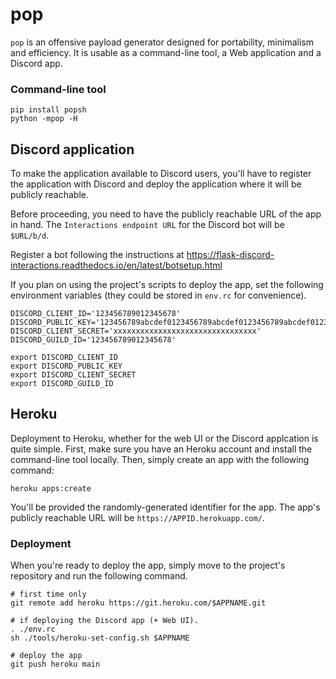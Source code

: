 # pop

`pop` is an offensive payload generator designed for portability,
minimalism and efficiency. It is usable as a command-line tool,
a Web application and a Discord app.

### Command-line tool

```
pip install popsh
python -mpop -H
```

## Discord application

To make the application available to Discord users, you'll have to
register the application with Discord and deploy the application where
it will be publicly reachable.

Before proceeding, you need to have the publicly reachable URL of the
app in hand. The `Interactions endpoint URL` for the Discord bot will
be `$URL/b/d`.

Register a bot following the instructions at
https://flask-discord-interactions.readthedocs.io/en/latest/botsetup.html

If you plan on using the project's scripts to deploy the app, set the
following environment variables (they could be stored in `env.rc` for
convenience).

```
DISCORD_CLIENT_ID='123456789012345678'
DISCORD_PUBLIC_KEY='123456789abcdef0123456789abcdef0123456789abcdef0123456789abcdef0'
DISCORD_CLIENT_SECRET='xxxxxxxxxxxxxxxxxxxxxxxxxxxxxxxx'
DISCORD_GUILD_ID='123456789012345678'

export DISCORD_CLIENT_ID
export DISCORD_PUBLIC_KEY
export DISCORD_CLIENT_SECRET
export DISCORD_GUILD_ID
```

## Heroku

Deployment to Heroku, whether for the web UI or the Discord applcation
is quite simple. First, make sure you have an Heroku account and install
the command-line tool locally. Then, simply create an app with the
following command:

```
heroku apps:create
```

You'll be provided the randomly-generated identifier for the app. The
app's publicly reachable URL will be `https://APPID.herokuapp.com/`.

### Deployment

When you're ready to deploy the app, simply move to the project's
repository and run the following command.

```
# first time only
git remote add heroku https://git.heroku.com/$APPNAME.git

# if deploying the Discord app (+ Web UI).
. ./env.rc
sh ./tools/heroku-set-config.sh $APPNAME

# deploy the app
git push heroku main
```
